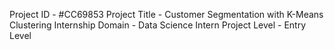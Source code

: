 Project ID - #CC69853
Project Title - Customer Segmentation with K-Means Clustering
Internship Domain - Data Science Intern
Project Level - Entry Level
